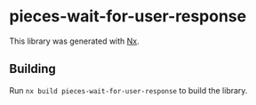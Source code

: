 # pieces-wait-for-user-response

This library was generated with [Nx](https://nx.dev).

## Building

Run `nx build pieces-wait-for-user-response` to build the library.
